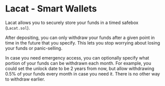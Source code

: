 # Lacat - Smart Wallets

Lacat allows you to securely store your funds in a timed safebox (`Lacat.sol`).

After depositing, you can only withdraw your funds after a given point in time in the future that you specify.
This lets you stop worrying about losing your funds or panic-selling.

In case you need emergency access, you can optionally specify what portion of your funds can be withdrawn each month.
For example, you could set the unlock date to be 2 years from now, but allow withdrawing 0.5% of your funds every month
in case you need it. There is no other way to withdraw earlier.